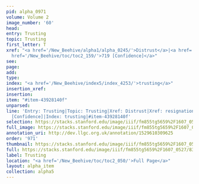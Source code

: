 ```yaml
---
pid: alpha_0971
volume: Volume 2
image_number: '60'
head: 
entry: Trusting
topic: Trusting
first_letter: T
xref: "<a href='/New_Beehive/alpha1/alpha_0245/'>Distrust</a>|<a href='/New_Beehive/alpha4/alpha_0789/'>resignation</a>|<a
  href='/New_Beehive/toc/toc2_159/'>719 [Confidence]</a>"
see: 
page: 
add: 
type: 
index: "<a href='/New_Beehive/index5/index_4253/'>trusting</a>"
insertion_xref: 
insertion: 
item: "#item-43928140f"
unparsed: 
line: 'Entry: Trusting|Topic: Trusting|Xref: Distrust|Xref: resignation|Xref: 719
  [Confidence]|Index: trusting|#item-43928140f'
selection: https://stacks.stanford.edu/image/iiif/fm855tg5659%2F1607_0527/837,3722,2903,485/full/0/default.jpg
full_image: https://stacks.stanford.edu/image/iiif/fm855tg5659%2F1607_0527/full/full/0/default.jpg
annotation_uri: http://dev.llgc.org.uk/annotation/1529610309625
order: '971'
thumbnail: https://stacks.stanford.edu/image/iiif/fm855tg5659%2F1607_0527/837,3722,600,180/250,/0/default.jpg
full: https://stacks.stanford.edu/image/iiif/fm855tg5659%2F1607_0527/837,3722,2903,485/full/0/default.jpg
label: Trusting
location: "<a href='/New_Beehive/toc/toc2_050/'>Full Page</a>"
layout: alpha_item
collection: alpha5
---
```

